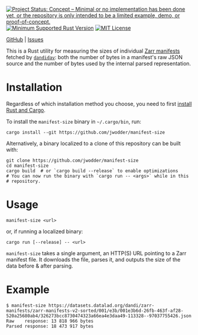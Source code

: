 [![Project Status: Concept – Minimal or no implementation has been done yet, or the repository is only intended to be a limited example, demo, or proof-of-concept.](https://www.repostatus.org/badges/latest/concept.svg)](https://www.repostatus.org/#concept)
[![Minimum Supported Rust Version](https://img.shields.io/badge/MSRV-1.67-orange)](https://www.rust-lang.org)
[![MIT License](https://img.shields.io/github/license/jwodder/nhmoon.svg)](https://opensource.org/licenses/MIT)

[GitHub](https://github.com/jwodder/batchdav) | [Issues](https://github.com/jwodder/batchdav/issues)

This is a Rust utility for measuring the sizes of individual [Zarr manifests][]
fetched by [`dandidav`][]: both the number of bytes in a manifest's raw JSON
source and the number of bytes used by the internal parsed representation.

Installation
============

Regardless of which installation method you choose, you need to first [install
Rust and Cargo](https://www.rust-lang.org/tools/install).

To install the `manifest-size` binary in `~/.cargo/bin`, run:

    cargo install --git https://github.com/jwodder/manifest-size

Alternatively, a binary localized to a clone of this repository can be built
with:

    git clone https://github.com/jwodder/manifest-size
    cd manifest-size
    cargo build  # or `cargo build --release` to enable optimizations
    # You can now run the binary with `cargo run -- <args>` while in this
    # repository.


Usage
=====

    manifest-size <url>

or, if running a localized binary:

    cargo run [--release] -- <url>

`manifest-size` takes a single argument, an HTTP(S) URL pointing to a Zarr
manifest file.  It downloads the file, parses it, and outputs the size of the
data before & after parsing.

Example
=======

```console
$ manifest-size https://datasets.datalad.org/dandi/zarr-manifests/zarr-manifests-v2-sorted/001/e3b/001e3b6d-26fb-463f-af28-520a25680ab4/326273bcc8730474323a66ea4e3daa49-113328--97037755426.json
Raw    response: 13 818 966 bytes
Parsed response: 18 473 917 bytes
```

[Zarr manifests]: https://github.com/dandi/dandidav/blob/main/doc/zarrman.md
[`dandidav`]: https://github.com/dandi/dandidav
